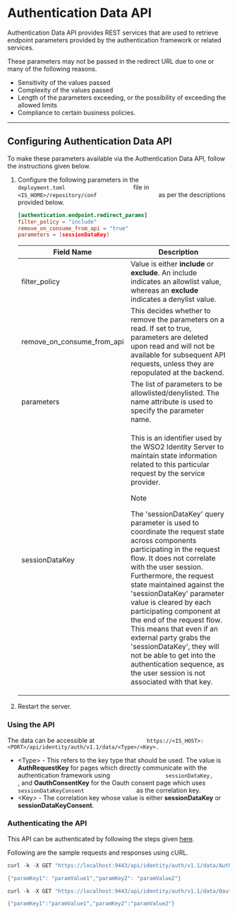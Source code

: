 # Authentication Data API

Authentication Data API provides REST services that are used to retrieve
endpoint parameters provided by the authentication framework or related
services.

These parameters may not be passed in the redirect URL due to one or
many of the following reasons.

-   Sensitivity of the values passed
-   Complexity of the values passed
-   Length of the parameters exceeding, or the possibility of exceeding the allowed limits
-   Compliance to certain business policies.

---

## Configuring Authentication Data API

To make these parameters available via the Authentication Data API, follow the instructions given below. 

1.  Configure the following parameters in the
    `                       deployment.toml                      `
    file in
    `                       <IS_HOME>/repository/conf                    `
    as per the descriptions provided below.

    ```toml
    [authentication.endpoint.redirect_params] 
    filter_policy = "include"    
    remove_on_consume_from_api = "true"
    parameters = [sessionDataKey]
    ```

    <table>
        <thead>
            <tr>
                <th>Field Name</th>
                <th>Description</th>
            </tr>
        </thead>
        <tbody>
            <tr>
                <td>filter_policy</td>
                <td>Value is either <b>include</b> or <b>exclude</b>. An include indicates an allowlist value, whereas an <b>exclude</b> indicates a denylist value.</td>
            </tr>
            <tr>
                <td>remove_on_consume_from_api</td>
                <td>This decides whether to remove the parameters on a read. If set to true, parameters are deleted upon read and will not be available for subsequent API requests, unless they are repopulated at the backend.</td>
            </tr>
            <tr>
                <td>parameters</td>
                <td>The list of parameters to be allowlisted/denylisted. The name attribute is used to specify the parameter name.</td>
            </tr>
            <tr>
                <td>sessionDataKey</td>
                <td>
                    <p>This is an identifier used by the WSO2 Identity Server to maintain state information related to this particular request by the service provider.</p>
                    <p>
                        <div class="admonition note">
                        <p class="admonition-title">Note</p>
                        <p>The 'sessionDataKey' query parameter is used to coordinate the request state across components participating in the request flow. It does not correlate with the user session. Furthermore, the request state maintained against the 'sessionDataKey' parameter value is cleared by each participating component at the end of the request flow. This means that even if an external party grabs the 'sessionDataKey', they will not be able to get into the authentication sequence, as the user session is not associated with that key.</p>
                        </div> 
                    </p>
                </td>
            </tr>
        </tbody>
    </table>

2.  Restart the server.


### Using the API

The data can be accessible at
`                 https://<IS_HOST>:<PORT>/api/identity/auth/v1.1/data/<Type>/<Key>.                `

-   <Type\> - This refers to the key type that should be used. The
    value is **AuthRequestKey** for pages which directly communicate
    with the authentication framework using
    `                  sessionDataKey,                 `, and
    **OauthConsentKey** for the Oauth consent page which uses
    `                  sessionDataKeyConsent                 ` as the
    correlation key.
-   <Key\> - The correlation key whose value is either
    **sessionDataKey** or **sessionDataKeyConsent**.

### Authenticating the API

This API can be authenticated by following the steps given
[here](../../apis/authenticating-and-authorizing-rest-apis).

Following are the sample requests and responses using cURL.

``` java tab= "Request"
curl -k -X GET "https://localhost:9443/api/identity/auth/v1.1/data/AuthRequestKey/7a6886ab -b02f-424f-9cd4-adf5e92f0798" -H "Authorization: Basic YWRtaW46YWRtaW4=" -H "accept: application/json"
```

``` java tab="Response"
{"paramKey1": "paramValue1","paramKey2": "paramValue2"}
```

``` java tab="Request"
curl -k -X GET "https://localhost:9443/api/identity/auth/v1.1/data/OauthConsentKey/7a6886a b-b02f-424f-9cd4-adf5e92f0798" -H "Authorization: Basic YWRtaW46YWRtaW4=" -H "accept: application/json"
```

``` java tab="Response"
{"paramKey1":"paramValue1","paramKey2":"paramValue2"}  
```
